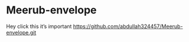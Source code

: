 # Meerub-envelope
Hey click this it’s important 
 https://github.com/abdullah324457/Meerub-envelope.git
